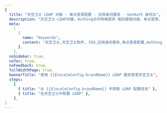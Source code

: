 ```yaml
---
{
  title: "天空卫士 LDAP 对接 - 单点登录配置 - 应用身份服务 - GenAuth 身份云",
  description: "天空卫士-LDAP对接。Authing合作网络提供 每刻报销对接，单点登录，SSO，实现应用的快捷登录、免密登录，提升员工办公体验、增强用户体验，增强企业数字化服务水平。",
  meta:
    [
      {
        name: "keywords",
        content: "天空卫士,天空卫士软件, SSO,应用身份服务,单点登录配置,Authing身份云",
      },
    ],
  noSidebar: true,
  noToc: true,
  noFeedback: true,
  fullWidthPage: true,
  bannerTitle: "使用 {{$localeConfig.brandName}} LDAP 服务登录天空卫士",
  steps:
    [
      { title: "从 {{$localeConfig.brandName}} 中获取 LDAP 配置信息" },
      { title: "在天空卫士中配置 LDAP" },
    ],
}
---
```


<IntegrationDetail/>
